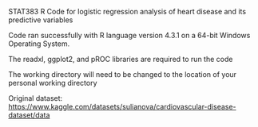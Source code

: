 STAT383 R Code for logistic regression analysis of heart disease and its predictive variables

Code ran successfully with R language version 4.3.1 on a 64-bit Windows Operating System. 

The readxl, ggplot2,  and pROC libraries are required to run the code

The working directory will need to be changed to the location of your personal working directory

Original dataset: https://www.kaggle.com/datasets/sulianova/cardiovascular-disease-dataset/data

